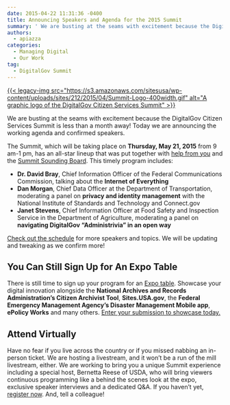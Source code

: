 ```yaml
---
date: 2015-04-22 11:31:36 -0400
title: Announcing Speakers and Agenda for the 2015 Summit
summary: ' We are busting at the seams with excitement because the DigitalGov Citizen Services Summit is less than a month away! Today we are announcing the working agenda and confirmed speakers. The Summit, which will be taking place on Thursday, May 21, 2015'
authors:
  - apiazza
categories:
  - Managing Digital
  - Our Work
tag:
  - DigitalGov Summit
---
```


[{{< legacy-img src="https://s3.amazonaws.com/sitesusa/wp-content/uploads/sites/212/2015/04/Summit-Logo-400width.gif" alt="A graphic logo of the DigitalGov Citizen Services Summit" >}}](https://s3.amazonaws.com/sitesusa/wp-content/uploads/sites/212/2015/04/Summit-Logo-400width.gif)
  
We are busting at the seams with excitement because the DigitalGov Citizen Services Summit is less than a month away! Today we are announcing the working agenda and confirmed speakers.

The Summit, which will be taking place on **Thursday, May 21, 2015** from 9 am-1 pm, has an all-star lineup that was put together with [help from you](http://crowdhall.com/h/299/) and the [Summit Sounding Board](https://summit.WHATEVER/summit-sounding-board/). This timely program includes:

  * **Dr. David Bray**, Chief Information Officer of the Federal Communications Commission, talking about the **Internet of Everything**
  * **Dan Morgan**, Chief Data Officer at the Department of Transportation, moderating a panel on **privacy and identity management** with the National Institute of Standards and Technology and Connect.gov
  * **Janet Stevens**, Chief Information Officer at Food Safety and Inspection Service in the Department of Agriculture, moderating a panel on **navigating DigitalGov “Administrivia” in an open way**

[Check out the schedule](https://summit.WHATEVER/agenda/) for more speakers and topics. We will be updating and tweaking as we confirm more!

## **You Can Still Sign Up for An Expo Table**

There is still time to sign up your program for an [Expo table](https://summit.WHATEVER/exhibitors/). Showcase your digital innovation alongside the **National Archives and Records Administration’s Citizen Archivist Tool**, **Sites.USA.gov**, the **Federal Emergency Management Agency’s Disaster Management Mobile app**, **ePolicy Works** and many others. [Enter your submission to showcase today.](http://www.surveymonkey.com/s/digitalgov-expo)

## **Attend Virtually**

Have no fear if you live across the country or if you missed nabbing an in-person ticket. We are hosting a livestream, and it won’t be a run of the mill livestream, either. We are working to bring you a unique Summit experience including a special host, Bernetta Reese of USDA, who will bring viewers continuous programming like a behind the scenes look at the expo, exclusive speaker interviews and a dedicated Q&A. If you haven’t yet, [register now](https://www.eventbrite.com/e/2015-spring-citizen-services-summit-registration-12671367401). And, tell a colleague!

 